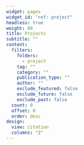 ```yaml
---
widget: pages
widget_id: "ref: project"
headless: true
weight: 80
title: Projects
subtitle: ""
content:
  filters:
    folders:
      - project
    tag: ""
    category: ""
    publication_type: ""
    author: ""
    exclude_featured: false
    exclude_future: false
    exclude_past: false
  count: 0
  offset: 0
  order: desc
design:
  view: citation
  columns: "2"
---
```

